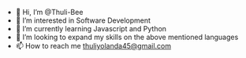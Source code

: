 - 👋 Hi, I’m @Thuli-Bee
- 👀 I’m interested in Software Development 
- 🌱 I’m currently learning Javascript and Python
- 💞️ I’m looking to expand my skills on the above mentioned languages
- 📫 How to reach me thuliyolanda45@gmail.com 

<!---
Thuli-Bee/Thuli-Bee is a ✨ special ✨ repository because its `README.md` (this file) appears on your GitHub profile.
You can click the Preview link to take a look at your changes.
--->
